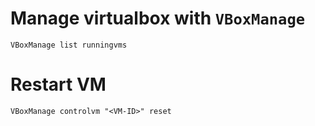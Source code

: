 # Manage virtualbox with `VBoxManage`
`VBoxManage list runningvms`
# Restart VM
`VBoxManage controlvm "<VM-ID>" reset`